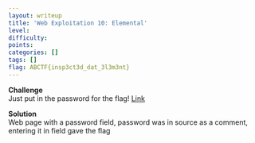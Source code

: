 ```yaml
---
layout: writeup
title: 'Web Exploitation 10: Elemental'
level:
difficulty:
points:
categories: []
tags: []
flag: ABCTF{insp3ct3d_dat_3l3m3nt}
---
```

**Challenge**   
Just put in the password for the flag! [Link][1]

**Solution**   
Web page with a password field, password was in source as a comment,
entering it in field gave the flag



[1]: http://yrmyzscnvh.abctf.xyz/web1/
